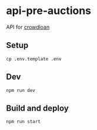# api-pre-auctions

API for [crowdloan](https://crowdloan.polkafoundry.com)

## Setup

```
cp .env.template .env
```

## Dev

```
npm run dev
```

## Build and deploy

```
npm run start
```
